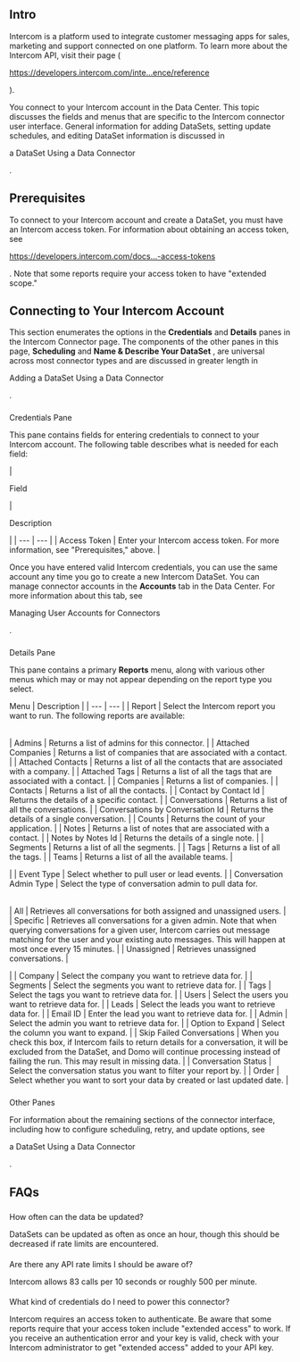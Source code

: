 

Intro
-------

Intercom is a platform used to integrate customer messaging apps for sales, marketing and support connected on one platform. To learn more about the Intercom API, visit their page (

https://developers.intercom.com/inte...ence/reference

).


 You connect to your Intercom account in the Data Center. This topic discusses the fields and menus that are specific to the Intercom connector user interface. General information for adding DataSets, setting update schedules, and editing DataSet information is discussed in

a DataSet Using a Data Connector

.


 Prerequisites
---------------

To connect to your Intercom account and create a DataSet, you must have an Intercom access token. For information about obtaining an access token, see

https://developers.intercom.com/docs...-access-tokens

. Note that some reports require your access token to have "extended scope."


 Connecting to Your Intercom Account
-------------------------------------


 This section enumerates the options in the
 **Credentials**
 and
 **Details**
 panes in the Intercom Connector page. The components of the other panes in this page,
 **Scheduling**
 and
 **Name & Describe Your DataSet**
 , are universal across most connector types and are discussed in greater length in

Adding a DataSet Using a Data Connector

.


###

Credentials Pane


 This pane contains fields for entering credentials to connect to your Intercom account. The following table describes what is needed for each field:


|

Field

|

Description

|
| --- | --- |
|
 Access Token
  |
 Enter your Intercom access token. For more information, see "Prerequisites," above.
  |


 Once you have entered valid Intercom credentials, you can use the same account any time you go to create a new Intercom DataSet. You can manage connector accounts in the
 **Accounts**
 tab in the Data Center. For more information about this tab, see

Managing User Accounts for Connectors

.


###
 Details Pane

This pane contains a primary
 **Reports**
 menu, along with various other menus which may or may not appear depending on the report type you select.


 Menu
  |
 Description
  |
| --- | --- |
|
 Report
  |
 Select the Intercom report you want to run. The following reports are available:


|  |  |
| --- | --- |
|
 Admins
  |
 Returns a list of admins for this connector.
  |
|
 Attached Companies
  |
 Returns a list of companies that are associated with a contact.
  |
|
 Attached Contacts
  |
 Returns a list of all the contacts that are associated with a company.
  |
|
 Attached Tags
  |
 Returns a list of all the tags that are associated with a contact.
  |
|
 Companies
  |
 Returns a list of companies.
  |
|
 Contacts
  |
 Returns a list of all the contacts.
  |
|
 Contact by Contact Id
  |
 Returns the details of a specific contact.
  |
|
 Conversations
  |
 Returns a list of all the conversations.
  |
|
 Conversations by Conversation Id
  |
 Returns the details of a single conversation.
  |
|
 Counts
  |
 Returns the count of your application.
  |
|
 Notes
  |
 Returns a list of notes that are associated with a contact.
  |
|
 Notes by Notes Id
  |
 Returns the details of a single note.
  |
|
 Segments
  |
 Returns a list of all the segments.
  |
|
 Tags
  |
 Returns a list of all the tags.
  |
|
 Teams
  |
 Returns a list of all the available teams.
  |

|
|
 Event Type
  |
 Select whether to pull user or lead events.
  |
|
 Conversation Admin Type
  |
 Select the type of conversation admin to pull data for.


|  |  |
| --- | --- |
|
 All
  |
 Retrieves all conversations for both assigned and unassigned users.
  |
|
 Specific
  |
 Retrieves all conversations for a given admin. Note that when querying conversations for a given user, Intercom carries out message matching for the user and your existing auto messages. This will happen at most once every 15 minutes.
  |
|
 Unassigned
  |
 Retrieves unassigned conversations.
  |

|
|
 Company
  |
 Select the company you want to retrieve data for.
  |
|
 Segments
  |
 Select the segments you want to retrieve data for.
  |
|
 Tags
  |
 Select the tags you want to retrieve data for.
  |
|
 Users
  |
 Select the users you want to retrieve data for.
  |
|
 Leads
  |
 Select the leads you want to retrieve data for.
  |
|
 Email ID
  |
 Enter the lead you want to retrieve data for.
  |
|
 Admin
  |
 Select the admin you want to retrieve data for.
  |
|
 Option to Expand
  |
 Select the column you want to expand.
  |
|
 Skip Failed Conversations
  |
 When you check this box, if Intercom fails to return details for a conversation, it will be excluded from the DataSet, and Domo will continue processing instead of failing the run. This may result in missing data.
  |
|
 Conversation Status
  |
 Select the conversation status you want to filter your report by.
  |
|
 Order
  |
 Select whether you want to sort your data by created or last updated date.
  |


###
 Other Panes

For information about the remaining sections of the connector interface, including how to configure scheduling, retry, and update options, see

a DataSet Using a Data Connector

.


 FAQs
------


#####
 How often can the data be updated?

DataSets can be updated as often as once an hour, though this should be decreased if rate limits are encountered.

####
 Are there any API rate limits I should be aware of?

Intercom allows 83 calls per 10 seconds or roughly 500 per minute.

####
 What kind of credentials do I need to power this connector?

Intercom requires an access token to authenticate. Be aware that some reports require that your access token include "extended access" to work. If you receive an authentication error and your key is valid, check with your Intercom administrator to get "extended access" added to your API key.

